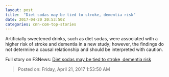 ```yaml
---
layout: post
title:  "Diet sodas may be tied to stroke, dementia risk"
date: 2017-04-20 20:53:50Z
categories: cnn-com-top-stories
---
```


Artificially sweetened drinks, such as diet sodas, were associated with a higher risk of stroke and dementia in a new study; however, the findings do not determine a causal relationship and should be interpreted with caution.


Full story on F3News: [Diet sodas may be tied to stroke, dementia risk](http://www.f3nws.com/n/mrmNuG)

> Posted on: Friday, April 21, 2017 1:53:50 AM
